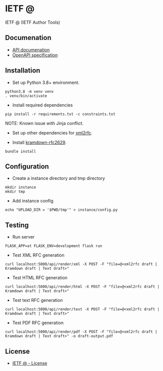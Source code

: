 # IETF @
IETF @ (IETF Author Tools)

## Documenation

* [API documenation](http://devbox.amsl.com:8080/api/)
* [OpenAPI specification](api.yml)

## Installation

* Set up Python 3.8+ environment.
```
python3.8 -m venv venv
. venv/bin/activate
```

* Install required dependencies
```
pip install -r requirements.txt -c constraints.txt
```

NOTE: Known issue with Jinja conflict.

* Set up other dependencies for [xml2rfc](https://pypi.org/project/xml2rfc/).

* Install [kramdown-rfc2629](https://github.com/cabo/kramdown-rfc2629).

```
bundle install
```

## Configuration

* Create a instance directory and tmp directory
```
mkdir instance
mkdir tmp
```

* Add instance config

```
echo "UPLOAD_DIR = '$PWD/tmp'" > instance/config.py
```

## Testing

* Run server

```
FLASK_APP=at FLASK_ENV=development flask run
```

* Test XML RFC generation
```
curl localhost:5000/api/render/xml -X POST -F "file=@<xml2rfc draft | Kramdown draft | Text draft>"
```

* Test HTML RFC generation
```
curl localhost:5000/api/render/html -X POST -F "file=@<xml2rfc draft | Kramdown draft | Text draft>"
```

* Test text RFC generation
```
curl localhost:5000/api/render/text -X POST -F "file=@<xml2rfc draft | Kramdown draft | Text draft>"
```

* Test PDF RFC generation
```
curl localhost:5000/api/render/pdf -X POST -F "file=@<xml2rfc draft | Kramdown draft | Text draft>" -o draft-output.pdf
```

## License

* [IETF @ - License](LICENSE)

